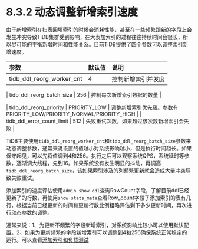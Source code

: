# 8.3.2 动态调整新增索引速度

由于新增索引在扫表回填索引的时候会消耗性能，甚至在一些频繁跟新的字段上会发生冲突导致TiDB集群受到影响，在大表加索引的过程往往持续时间会很长，所以尽可能的平衡新增时间和性能关系。目前TiDB提供了四个参数可以调整索引新增速度。

| 参数   | 默认值   | 说明   | 
|:----|:----|:----|
| tidb_ddl_reorg_worker_cnt   | 4   | 控制新增索引并发度   | 

| tidb_ddl_reorg_batch_size   | 256   | 控制每次新增索引数据的数量   | 

| tidb_ddl_reorg_priority   | PRIORITY_LOW   | 调整新增索引优先级。参数有PRIORITY_LOW/PRIORITY_NORMAL/PRIORITY_HIGH   | 
| tidb_ddl_error_count_limit     | 512   | 失败重试次数，如果超过该次数新增索引会失败   | 

TiDB主要使用`tidb_ddl_reorg_worker_cnt`和`tidb_ddl_reorg_batch_size`参数来动态调整参数，通常来说设置的值越小对系统影响越小，但是执行时间越长。如果保守起见，可以先将值调到4和256。执行之后可以观察系统QPS，系统延时等参数，逐渐调大线程，先到16。如果系统没有发生明显的抖动，再调高`tidb_ddl_reorg_batch_size`，该如果索引涉及的列频繁更新就会造成大量冲突导致失败重试。

添加索引的速度评估使用`admin show ddl`查询RowCount字段，了解目前ddl已经更新了的行数，再使用`show stats_meta`查看Row_count字段了添加索引的表有几行，根据当前已经更新的时间和更新行数比例粗略评估剩下多少更新时间，再次进行动态参数的调整。

通常来说：1、为更新不频繁的字段新增索引，对系统影响比较小可以使用默认配置。2、如果为更新频繁的字段新增索引可以调整到4和256确保系统正常稳定的运行。可以查看[添加索引和负载测试](https://pingcap.com/docs-cn/stable/benchmark/add-index-with-load/#%E6%B5%8B%E8%AF%95%E6%96%B9%E6%A1%88-1-add-index-%E7%9B%AE%E6%A0%87%E5%88%97%E8%A2%AB%E9%A2%91%E7%B9%81-update)

